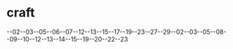 # craft
--02--03--05--06--07--12--13--15--17--19--23--27--29--02--03--05--08--09--10--12--13--14--15--19--20--22--23
